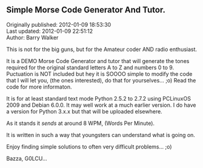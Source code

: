 ## Simple Morse Code Generator And Tutor.  
Originally published: 2012-01-09 18:53:30  
Last updated: 2012-01-09 22:51:12  
Author: Barry Walker  
  
This is not for the big guns, but for the Amateur coder AND radio enthusiast.

It is a DEMO Morse Code Generator and tutor that will generate the tones required for
the original standard letters A to Z and numbers 0 to 9. Puctuation is NOT included but
hey it is SOOOO simple to modify the code that I will let you, (the ones interested),
do that for yourselves... ;o)
Read the code for more informaton.

It is for at least standard text mode Python 2.5.2 to 2.7.2 using PCLinuxOS 2009 and
Debian 6.0.0. It may well work at a much earlier version. I do have a version for
Python 3.x.x but that will be uploaded elsewhere.

As it stands it _sends_ at around 8 WPM, (Words Per Minute).

It is written in such a way that youngsters can understand what is going on.

Enjoy finding simple solutions to often very difficult problems... ;o)

Bazza, G0LCU...
